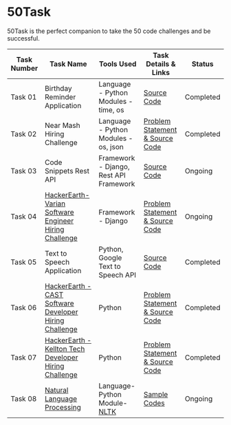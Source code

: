 # 50Task
50Task is the perfect companion to take the 50 code challenges and be successful.

|          Task Number            |                       Task Name                 |                Tools Used                                            |                                     Task Details & Links                                       |    Status  |
|----------------------|------------------------------|---------------------------------------------------------------------------------------------------------------------------|------------------------------------------------|-----------------------|
|    Task 01          |               Birthday Reminder Application             |  Language - Python <br/> Modules - time, os      |       [Source Code](https://github.com/vishuvish/50Tasks/blob/master/birthday_reminder.py)|    Completed    |
|    Task 02          |             Near Mash Hiring Challenge                  | Language - Python <br/> Modules - os, json   | [Problem Statement & Source Code](https://github.com/vishuvish/50Tasks/tree/master/NearMash_Hiring_Challenge)|  Completed    |
|    Task 03          |             Code Snippets Rest API                      |  Framework - Django, Rest API Framework  |  [Source Code](https://github.com/vishuvish/50Tasks/tree/master/code_snippet_rest_api)|     Ongoing    |
|    Task 04          |             [HackerEarth- Varian Software Engineer Hiring Challenge](https://www.hackerearth.com/challenge/hiring/varian-software-engineer-hiring-challenge-1/)                      |  Framework - Django  |  [Problem Statement & Source Code](https://github.com/vishuvish/50Tasks/tree/master/varian_software_engineer_hiring_challenge)|     Ongoing      | 
|    Task 05          |             Text to Speech Application                      |  Python, Google Text to Speech API  |  [Source Code](https://github.com/vishuvish/50Tasks/tree/master/text_to_speech)|         Completed         |
|    Task 06          |             [HackerEarth - CAST Software Developer Hiring Challenge](https://www.hackerearth.com/challenge/hiring/cast-software-developer-hiring-challenge/)                      |  Python  |  [Problem Statement & Source Code](https://github.com/vishuvish/50Tasks/tree/master/cast_software_developer_hiring_challenge)|        Completed         |
|    Task 07          |             [HackerEarth - Kellton Tech Developer Hiring Challenge](https://www.hackerearth.com/challenge/hiring/Kellton-Tech-Developer-Hiring-Challenge/)                      |  Python  |  [Problem Statement & Source Code](https://github.com/vishuvish/50Tasks/tree/master/kellton_tech_developer_hiring_challenge)|        Completed         |
|    Task 08          |             [Natural Language Processing ](https://www.youtube.com/watch?v=M5ZcXm3HvtA)                      |  Language- Python <br/> Module- [NLTK](http://www.nltk.org/)  |  [Sample Codes](https://github.com/vishuvish/50Tasks/tree/master/Natural_Language_Processing)|        Ongoing         |
